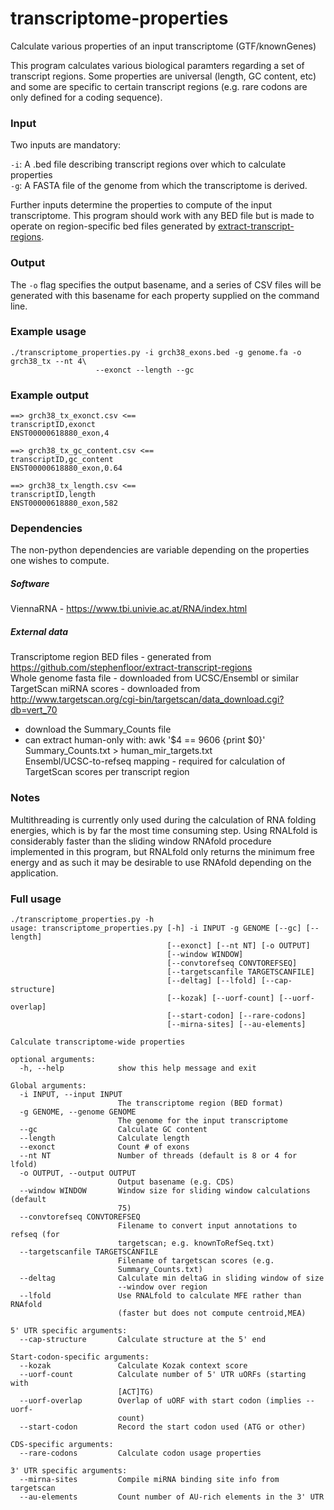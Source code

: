 # transcriptome-properties
Calculate various properties of an input transcriptome (GTF/knownGenes)

This program calculates various biological paramters regarding a set of transcript regions. Some properties are universal (length, GC content, etc) and some are specific to certain transcript regions (e.g. rare codons are only defined for a coding sequence).

### Input 

Two inputs are mandatory: 

`-i`: A .bed file describing transcript regions over which to calculate properties  
`-g`: A FASTA file of the genome from which the transcriptome is derived. 

Further inputs determine the properties to compute of the input transcriptome. This program should work with any BED file but is made to operate on region-specific bed files generated by [extract-transcript-regions](https://github.com/stephenfloor/extract-transcript-regions).

### Output 

The `-o` flag specifies the output basename, and a series of CSV files will be generated with this basename for each property supplied on the command line. 

### Example usage
```
./transcriptome_properties.py -i grch38_exons.bed -g genome.fa -o grch38_tx --nt 4\
			       --exonct --length --gc
```

### Example output

```
==> grch38_tx_exonct.csv <==
transcriptID,exonct
ENST00000618880_exon,4

==> grch38_tx_gc_content.csv <==
transcriptID,gc_content
ENST00000618880_exon,0.64

==> grch38_tx_length.csv <==
transcriptID,length
ENST00000618880_exon,582
```

### Dependencies

The non-python dependencies are variable depending on the properties one wishes to compute. 

##### Software

ViennaRNA - https://www.tbi.univie.ac.at/RNA/index.html

##### External data

Transcriptome region BED files - generated from https://github.com/stephenfloor/extract-transcript-regions  
Whole genome fasta file - downloaded from UCSC/Ensembl or similar  
TargetScan miRNA scores - downloaded from http://www.targetscan.org/cgi-bin/targetscan/data_download.cgi?db=vert_70  
- download the Summary_Counts file  
- can extract human-only with: awk '$4 == 9606 {print $0}' Summary_Counts.txt > human_mir_targets.txt  
Ensembl/UCSC-to-refseq mapping - required for calculation of TargetScan scores per transcript region  

### Notes

Multithreading is currently only used during the calculation of RNA folding energies, which is by far the most time consuming step. Using RNALfold
is considerably faster than the sliding window RNAfold procedure implemented in this program, but RNALfold only returns the minimum free energy and as such it may be desirable to use RNAfold depending on the application. 

### Full usage 
```
./transcriptome_properties.py -h
usage: transcriptome_properties.py [-h] -i INPUT -g GENOME [--gc] [--length]
                                   [--exonct] [--nt NT] [-o OUTPUT]
                                   [--window WINDOW]
                                   [--convtorefseq CONVTOREFSEQ]
                                   [--targetscanfile TARGETSCANFILE]
                                   [--deltag] [--lfold] [--cap-structure]
                                   [--kozak] [--uorf-count] [--uorf-overlap]
                                   [--start-codon] [--rare-codons]
                                   [--mirna-sites] [--au-elements]

Calculate transcriptome-wide properties

optional arguments:
  -h, --help            show this help message and exit

Global arguments:
  -i INPUT, --input INPUT
                        The transcriptome region (BED format)
  -g GENOME, --genome GENOME
                        The genome for the input transcriptome
  --gc                  Calculate GC content
  --length              Calculate length
  --exonct              Count # of exons
  --nt NT               Number of threads (default is 8 or 4 for lfold)
  -o OUTPUT, --output OUTPUT
                        Output basename (e.g. CDS)
  --window WINDOW       Window size for sliding window calculations (default
                        75)
  --convtorefseq CONVTOREFSEQ
                        Filename to convert input annotations to refseq (for
                        targetscan; e.g. knownToRefSeq.txt)
  --targetscanfile TARGETSCANFILE
                        Filename of targetscan scores (e.g.
                        Summary_Counts.txt)
  --deltag              Calculate min deltaG in sliding window of size
                        --window over region
  --lfold               Use RNALfold to calculate MFE rather than RNAfold
                        (faster but does not compute centroid,MEA)

5' UTR specific arguments:
  --cap-structure       Calculate structure at the 5' end

Start-codon-specific arguments:
  --kozak               Calculate Kozak context score
  --uorf-count          Calculate number of 5' UTR uORFs (starting with
                        [ACT]TG)
  --uorf-overlap        Overlap of uORF with start codon (implies --uorf-
                        count)
  --start-codon         Record the start codon used (ATG or other)

CDS-specific arguments:
  --rare-codons         Calculate codon usage properties

3' UTR specific arguments:
  --mirna-sites         Compile miRNA binding site info from targetscan
  --au-elements         Count number of AU-rich elements in the 3' UTR